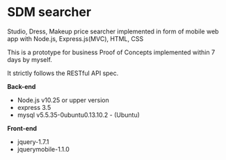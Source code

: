 SDM searcher
===========

Studio, Dress, Makeup price searcher implemented in form of mobile web app with Node.js, Express.js(MVC), HTML, CSS

This is a prototype for business Proof of Concepts implemented within 7 days by myself. 

It strictly follows the RESTful API spec.


**Back-end**
  
  - Node.js v10.25 or upper version
  - express 3.5
  - mysql v5.5.35-0ubuntu0.13.10.2 - (Ubuntu)


**Front-end**

  - jquery-1.7.1
  - jquerymobile-1.1.0

